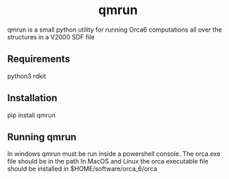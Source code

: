 <h1 align="center"> qmrun </h1>

qmrun is a small python utility for running Orca6 computations all over the structures in a V2000 SDF file


<h2>Requirements </h2>
python3
rdkit

<h2>Installation  </h2>
pip install qmrun

<h2>Running qmrun </h2>
In windows qmrun must be run inside a powershell console. The orca.exe file should be in the path
In MacOS and Linux the orca executable file should be installed in $HOME/software/orca_6/orca





